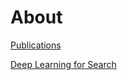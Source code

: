 # About

[Publications](https://scholar.google.it/citations?user=k2KiE1gAAAAJ&hl=it)

[Deep Learning for Search](https://www.manning.com/books/deep-learning-for-search)
